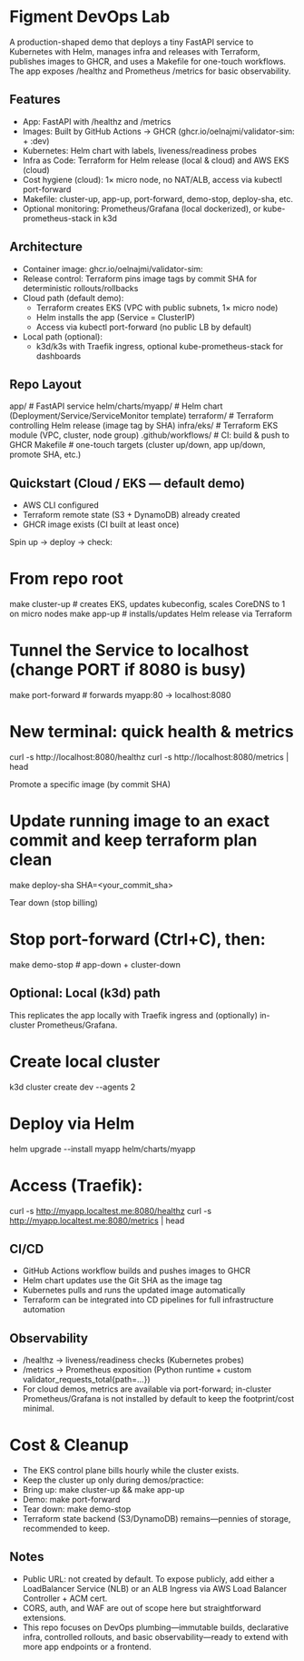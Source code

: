 # Figment DevOps Lab

A production-shaped demo that deploys a tiny FastAPI service to Kubernetes with Helm, manages infra and releases with Terraform, publishes images to GHCR, and uses a Makefile for one-touch workflows. The app exposes /healthz and Prometheus /metrics for basic observability.


## Features

- App: FastAPI with /healthz and /metrics
- Images: Built by GitHub Actions → GHCR (ghcr.io/oelnajmi/validator-sim:<commit-sha> + :dev) 
- Kubernetes: Helm chart with labels, liveness/readiness probes
- Infra as Code: Terraform for Helm release (local & cloud) and AWS EKS (cloud)
- Cost hygiene (cloud): 1× micro node, no NAT/ALB, access via kubectl port-forward
- Makefile: cluster-up, app-up, port-forward, demo-stop, deploy-sha, etc.
- Optional monitoring: Prometheus/Grafana (local dockerized), or kube-prometheus-stack in k3d


## Architecture

- Container image: ghcr.io/oelnajmi/validator-sim:<tag>
- Release control: Terraform pins image tags by commit SHA for deterministic rollouts/rollbacks
- Cloud path (default demo):
  - Terraform creates EKS (VPC with public subnets, 1× micro node)
  - Helm installs the app (Service = ClusterIP)
  - Access via kubectl port-forward (no public LB by default)
- Local path (optional):
  - k3d/k3s with Traefik ingress, optional kube-prometheus-stack for dashboards 


## Repo Layout

app/                   # FastAPI service
helm/charts/myapp/     # Helm chart (Deployment/Service/ServiceMonitor template)
terraform/             # Terraform controlling Helm release (image tag by SHA)
infra/eks/             # Terraform EKS module (VPC, cluster, node group)
.github/workflows/     # CI: build & push to GHCR
Makefile               # one-touch targets (cluster up/down, app up/down, promote SHA, etc.)


## Quickstart (Cloud / EKS — default demo)
- AWS CLI configured
- Terraform remote state (S3 + DynamoDB) already created 
- GHCR image exists (CI built at least once)

Spin up → deploy → check:
# From repo root
make cluster-up          # creates EKS, updates kubeconfig, scales CoreDNS to 1 on micro nodes
make app-up              # installs/updates Helm release via Terraform

# Tunnel the Service to localhost (change PORT if 8080 is busy)
make port-forward        # forwards myapp:80 -> localhost:8080

# New terminal: quick health & metrics
curl -s http://localhost:8080/healthz
curl -s http://localhost:8080/metrics | head

Promote a specific image (by commit SHA)
# Update running image to an exact commit and keep terraform plan clean
make deploy-sha SHA=<your_commit_sha>

Tear down (stop billing)
# Stop port-forward (Ctrl+C), then:
make demo-stop           # app-down + cluster-down


## Optional: Local (k3d) path
This replicates the app locally with Traefik ingress and (optionally) in-cluster Prometheus/Grafana.
# Create local cluster
k3d cluster create dev --agents 2

# Deploy via Helm
helm upgrade --install myapp helm/charts/myapp

# Access (Traefik):
curl -s http://myapp.localtest.me:8080/healthz
curl -s http://myapp.localtest.me:8080/metrics | head


## CI/CD

- GitHub Actions workflow builds and pushes images to GHCR  
- Helm chart updates use the Git SHA as the image tag  
- Kubernetes pulls and runs the updated image automatically  
- Terraform can be integrated into CD pipelines for full infrastructure automation  

## Observability 

- /healthz → liveness/readiness checks (Kubernetes probes)
- /metrics → Prometheus exposition (Python runtime + custom validator_requests_total{path=…})
- For cloud demos, metrics are available via port-forward; in-cluster Prometheus/Grafana is not installed by default to keep the footprint/cost minimal.


# Cost & Cleanup

- The EKS control plane bills hourly while the cluster exists.
- Keep the cluster up only during demos/practice:
- Bring up: make cluster-up && make app-up
- Demo: make port-forward
- Tear down: make demo-stop
- Terraform state backend (S3/DynamoDB) remains—pennies of storage, recommended to keep.


## Notes

- Public URL: not created by default. To expose publicly, add either a LoadBalancer Service (NLB) or an ALB Ingress via AWS Load Balancer Controller + ACM cert.
- CORS, auth, and WAF are out of scope here but straightforward extensions.
- This repo focuses on DevOps plumbing—immutable builds, declarative infra, controlled rollouts, and basic observability—ready to extend with more app endpoints or a frontend.
